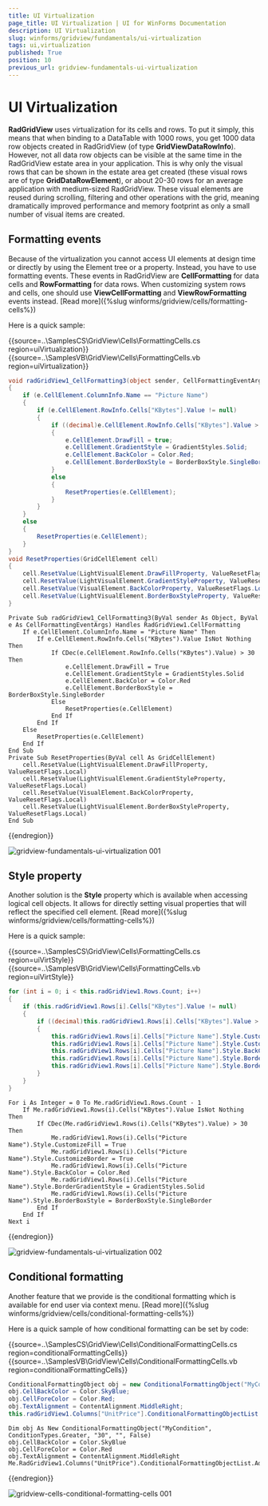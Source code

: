 ```yaml
---
title: UI Virtualization
page_title: UI Virtualization | UI for WinForms Documentation
description: UI Virtualization
slug: winforms/gridview/fundamentals/ui-virtualization
tags: ui,virtualization
published: True
position: 10
previous_url: gridview-fundamentals-ui-virtualization
---
```


# UI Virtualization



__RadGridView__ uses virtualization for its cells and rows. To put it simply, this means that when binding to a DataTable with 1000 rows, you get 1000 data row objects created in RadGridView (of type __GridViewDataRowInfo__). However, not all data row objects can be visible at the same time in the RadGridView estate area in your application. This is why only the visual rows that can be shown in the estate area get created (these visual rows are of type __GridDataRowElement__), or about 20-30 rows for an average application with medium-sized RadGridView. These visual elements are reused during scrolling, filtering and other operations with the grid, meaning dramatically improved performance and memory footprint as only a small number of visual items are created.        
        

## Formatting events

Because of the virtualization you cannot access UI elements at design time or directly by using the Element tree or a property. Instead, you have to use formatting events. These events in RadGridView are __CellFormatting__ for data cells and __RowFormatting__ for data rows. When customizing system rows and cells, one should use __ViewCellFormatting__ and __ViewRowFormatting__ events instead. [Read more]({%slug winforms/gridview/cells/formatting-cells%})

Here is a quick sample:

{{source=..\SamplesCS\GridView\Cells\FormattingCells.cs region=uiVirtualization}} 
{{source=..\SamplesVB\GridView\Cells\FormattingCells.vb region=uiVirtualization}} 

````C#
void radGridView1_CellFormatting3(object sender, CellFormattingEventArgs e)
{
    if (e.CellElement.ColumnInfo.Name == "Picture Name")
    {
        if (e.CellElement.RowInfo.Cells["KBytes"].Value != null)
        {
            if ((decimal)e.CellElement.RowInfo.Cells["KBytes"].Value > 30)
            {
                e.CellElement.DrawFill = true;
                e.CellElement.GradientStyle = GradientStyles.Solid;
                e.CellElement.BackColor = Color.Red;
                e.CellElement.BorderBoxStyle = BorderBoxStyle.SingleBorder;
            }
            else
            {
                ResetProperties(e.CellElement);
            }
        }
    }
    else
    {
        ResetProperties(e.CellElement);
    }
}
void ResetProperties(GridCellElement cell)
{
    cell.ResetValue(LightVisualElement.DrawFillProperty, ValueResetFlags.Local);
    cell.ResetValue(LightVisualElement.GradientStyleProperty, ValueResetFlags.Local);
    cell.ResetValue(VisualElement.BackColorProperty, ValueResetFlags.Local);
    cell.ResetValue(LightVisualElement.BorderBoxStyleProperty, ValueResetFlags.Local);
}

````
````VB.NET
Private Sub radGridView1_CellFormatting3(ByVal sender As Object, ByVal e As CellFormattingEventArgs) Handles RadGridView1.CellFormatting
    If e.CellElement.ColumnInfo.Name = "Picture Name" Then
        If e.CellElement.RowInfo.Cells("KBytes").Value IsNot Nothing Then
            If CDec(e.CellElement.RowInfo.Cells("KBytes").Value) > 30 Then
                e.CellElement.DrawFill = True
                e.CellElement.GradientStyle = GradientStyles.Solid
                e.CellElement.BackColor = Color.Red
                e.CellElement.BorderBoxStyle = BorderBoxStyle.SingleBorder
            Else
                ResetProperties(e.CellElement)
            End If
        End If
    Else
        ResetProperties(e.CellElement)
    End If
End Sub
Private Sub ResetProperties(ByVal cell As GridCellElement)
    cell.ResetValue(LightVisualElement.DrawFillProperty, ValueResetFlags.Local)
    cell.ResetValue(LightVisualElement.GradientStyleProperty, ValueResetFlags.Local)
    cell.ResetValue(VisualElement.BackColorProperty, ValueResetFlags.Local)
    cell.ResetValue(LightVisualElement.BorderBoxStyleProperty, ValueResetFlags.Local)
End Sub

````

{{endregion}} 


![gridview-fundamentals-ui-virtualization 001](images/gridview-fundamentals-ui-virtualization001.png)

## Style property

Another solution is the __Style__ property which is available when accessing logical cell objects. It allows for directly setting visual properties that will reflect the specified cell element. [Read more]({%slug winforms/gridview/cells/formatting-cells%})

Here is a quick sample:

{{source=..\SamplesCS\GridView\Cells\FormattingCells.cs region=uiVirtStyle}} 
{{source=..\SamplesVB\GridView\Cells\FormattingCells.vb region=uiVirtStyle}} 

````C#
for (int i = 0; i < this.radGridView1.Rows.Count; i++)
{
    if (this.radGridView1.Rows[i].Cells["KBytes"].Value != null)
    {
        if ((decimal)this.radGridView1.Rows[i].Cells["KBytes"].Value > 30)
        {
            this.radGridView1.Rows[i].Cells["Picture Name"].Style.CustomizeFill = true;
            this.radGridView1.Rows[i].Cells["Picture Name"].Style.CustomizeBorder = true;
            this.radGridView1.Rows[i].Cells["Picture Name"].Style.BackColor = Color.Red;
            this.radGridView1.Rows[i].Cells["Picture Name"].Style.BorderGradientStyle = GradientStyles.Solid;
            this.radGridView1.Rows[i].Cells["Picture Name"].Style.BorderBoxStyle = BorderBoxStyle.SingleBorder;
        }
    }
}

````
````VB.NET
For i As Integer = 0 To Me.radGridView1.Rows.Count - 1
    If Me.radGridView1.Rows(i).Cells("KBytes").Value IsNot Nothing Then
        If CDec(Me.radGridView1.Rows(i).Cells("KBytes").Value) > 30 Then
            Me.radGridView1.Rows(i).Cells("Picture Name").Style.CustomizeFill = True
            Me.radGridView1.Rows(i).Cells("Picture Name").Style.CustomizeBorder = True
            Me.radGridView1.Rows(i).Cells("Picture Name").Style.BackColor = Color.Red
            Me.radGridView1.Rows(i).Cells("Picture Name").Style.BorderGradientStyle = GradientStyles.Solid
            Me.radGridView1.Rows(i).Cells("Picture Name").Style.BorderBoxStyle = BorderBoxStyle.SingleBorder
        End If
    End If
Next i

````

{{endregion}} 


![gridview-fundamentals-ui-virtualization 002](images/gridview-fundamentals-ui-virtualization002.png)

## Conditional formatting

Another feature that we provide is the conditional formatting which is available for end user via context menu. [Read more]({%slug winforms/gridview/cells/conditional-formatting-cells%})

Here is a quick sample of how conditional formatting can be set by code:

{{source=..\SamplesCS\GridView\Cells\ConditionalFormattingCells.cs region=conditionalFormattingCells}} 
{{source=..\SamplesVB\GridView\Cells\ConditionalFormattingCells.vb region=conditionalFormattingCells}} 

````C#
ConditionalFormattingObject obj = new ConditionalFormattingObject("MyCondition", ConditionTypes.Greater, "30", "", false);
obj.CellBackColor = Color.SkyBlue;
obj.CellForeColor = Color.Red;
obj.TextAlignment = ContentAlignment.MiddleRight;
this.radGridView1.Columns["UnitPrice"].ConditionalFormattingObjectList.Add(obj);

````
````VB.NET
Dim obj As New ConditionalFormattingObject("MyCondition", ConditionTypes.Greater, "30", "", False)
obj.CellBackColor = Color.SkyBlue
obj.CellForeColor = Color.Red
obj.TextAlignment = ContentAlignment.MiddleRight
Me.RadGridView1.Columns("UnitPrice").ConditionalFormattingObjectList.Add(obj)

````

{{endregion}} 


![gridview-cells-conditional-formatting-cells 001](images/gridview-cells-conditional-formatting-cells001.png)
